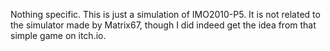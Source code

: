 Nothing specific. This is just a simulation of IMO2010-P5.
It is not related to the simulator made by Matrix67, though I did indeed get the idea from that simple game on itch.io.